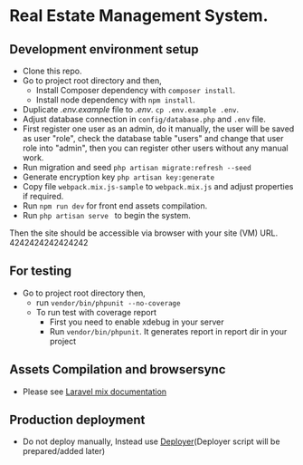 # Real Estate Management System.

## Development environment setup
- Clone this repo.
- Go to project root directory and then,
  - Install Composer dependency with `composer install`.
  - Install node dependency with `npm install`.
- Duplicate *.env.example* file to *.env*. `cp .env.example .env`.
- Adjust database connection in `config/database.php` and `.env` file.
- First register one user as an admin, do it manually, the user will be saved as user "role", check the database table "users" and change that user role into "admin", then you can register other users without any manual work.
- Run migration and seed `php artisan migrate:refresh --seed`
- Generate encryption key `php artisan key:generate`
- Copy file `webpack.mix.js-sample` to `webpack.mix.js` and adjust properties if required.
- Run `npm run dev` for front end assets compilation.
- Run  `php artisan serve ` to begin the system.

Then the site should be accessible via browser with your site (VM) URL.
4242424242424242

## For testing 
- Go to project root directory then,
    - run `vendor/bin/phpunit --no-coverage`
    - To run test with coverage report
        - First you need to enable xdebug in your server
        - Run `vendor/bin/phpunit`. It generates report in report dir in your project
        
    

## Assets Compilation and browsersync
   - Please see [Laravel mix documentation](https://laravel.com/docs/8.x/mix)

## Production deployment
  - Do not deploy manually, Instead use [Deployer](https://deployer.org/)(Deployer script will be prepared/added later)

